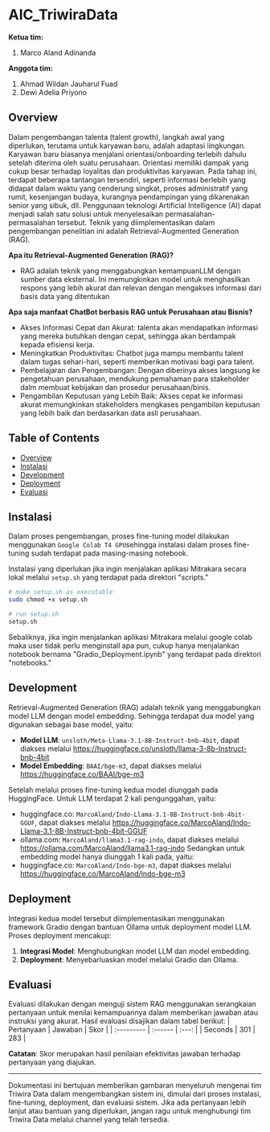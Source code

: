 # AIC_TriwiraData
**Ketua tim:** 
1. Marco Aland Adinanda

**Anggota tim:**
1. Ahmad Wildan Jauharul Fuad
2. Dewi Adelia Priyono

## Overview
Dalam pengembangan talenta (talent growth), langkah awal yang diperlukan, terutama untuk karyawan baru, adalah adaptasi lingkungan. Karyawan baru biasanya menjalani orientasi/onboarding terlebih dahulu setelah diterima oleh suatu perusahaan. Orientasi memiliki dampak yang cukup besar terhadap loyalitas dan produktivitas karyawan. Pada tahap ini, terdapat beberapa tantangan tersendiri, seperti informasi berlebih yang didapat dalam waktu yang cenderung singkat, proses administratif yang rumit, kesenjangan budaya, kurangnya pendampingan yang dikarenakan senior yang sibuk, dll. Penggunaan teknologi Artificial Intelligence (AI) dapat menjadi salah satu solusi untuk menyelesaikan permasalahan-permasalahan tersebut. Teknik yang diimplementasikan dalam pengembangan penelitian ini adalah Retrieval-Augmented Generation (RAG).
 
**Apa itu Retrieval-Augmented Generation (RAG)?**
- RAG adalah teknik yang menggabungkan kemampuanLLM dengan sumber data eksternal. Ini memungkinkan model untuk menghasilkan respons yang lebih akurat dan relevan dengan mengakses informasi dari basis data yang ditentukan

**Apa saja manfaat ChatBot berbasis RAG untuk Perusahaan atau Bisnis?**
- Akses Informasi Cepat dan Akurat: talenta akan mendapatkan informasi yang mereka butuhkan dengan cepat, sehingga akan berdampak kepada efisiensi kerja.
- Meningkatkan Produktivitas: Chatbot juga mampu membantu talent dalam tugas sehari-hari, seperti memberikan motivasi bagi para talent.
- Pembelajaran dan Pengembangan: Dengan diberinya akses langsung ke pengetahuan perusahaan, mendukung pemahaman para stakeholder dalm membuat kebijakan dan prosedur perusahaan/binis.
- Pengambilan Keputusan yang Lebih Baik: Akses cepat ke informasi akurat memungkinkan stakeholders mengkases pengambilan keputusan yang lebih baik dan berdasarkan data asli perusahaan.

## Table of Contents
- [Overview](#overview)
- [Instalasi](#instalasi)
- [Development](#development)
- [Deployment](#deployement)
- [Evaluasi](#evaluasi)

## Instalasi
Dalam proses pengembangan, proses fine-tuning model dilakukan menggunakan `Google Colab T4 GPU`sehingga instalasi dalam proses fine-tuning sudah terdapat pada masing-masing notebook. 

Instalasi yang diperlukan jika ingin menjalakan aplikasi Mitrakara secara lokal melalui `setup.sh` yang terdapat pada direktori "scripts." 

```bash
# make setup.sh as executable
sudo chmod +x setup.sh

# run setup.sh
setup.sh
```

Sebaliknya, jika ingin menjalankan aplikasi Mitrakara melalui google colab maka user tidak perlu menginstall apa pun, cukup hanya menjalankan notebook bernama "Gradio_Deployment.ipynb" yang terdapat pada direktori "notebooks."

## Development
Retrieval-Augmented Generation (RAG) adalah teknik yang menggabungkan model LLM dengan model embedding. Sehingga terdapat dua model yang digunakan sebagai base model, yaitu:
- **Model LLM**: `unsloth/Meta-Llama-3.1-8B-Instruct-bnb-4bit`, dapat diakses melalui https://huggingface.co/unsloth/llama-3-8b-Instruct-bnb-4bit
- **Model Embedding**: `BAAI/bge-m3`, dapat diakses melalui https://huggingface.co/BAAI/bge-m3

Setelah melalui proses fine-tuning kedua model diunggah pada HuggingFace.
Untuk LLM terdapat 2 kali pengunggahan, yaitu: 
- huggingface.co: `MarcoAland/Indo-Llama-3.1-8B-Instruct-bnb-4bit-GGUF`, dapat diakses melalui https://huggingface.co/MarcoAland/Indo-Llama-3.1-8B-Instruct-bnb-4bit-GGUF
- ollama.com: `MarcoAland/llama3.1-rag-indo`, dapat diakses melalui https://ollama.com/MarcoAland/llama3.1-rag-indo
Sedangkan untuk embedding model hanya diunggah 1 kali pada, yaitu:
- huggingface.co: `MarcoAland/Indo-bge-m3`, dapat diakses melalui https://huggingface.co/MarcoAland/Indo-bge-m3

## Deployment
Integrasi kedua model tersebut diimplementasikan menggunakan framework Gradio dengan bantuan Ollama untuk deployment model LLM. Proses deployment mencakup:
1. **Integrasi Model**: Menghubungkan model LLM dan model embedding.
2. **Deployment**: Menyebarluaskan model melalui Gradio dan Ollama.

## Evaluasi
Evaluasi dilakukan dengan menguji sistem RAG menggunakan serangkaian pertanyaan untuk menilai kemampuannya dalam memberikan jawaban atau instruksi yang akurat. Hasil evaluasi disajikan dalam tabel berikut:
| Pertanyaan | Jawaban | Skor |
| :--------- | :------ | :---: |
| Seconds    | 301     | 283   |

**Catatan**: Skor merupakan hasil penilaian efektivitas jawaban terhadap pertanyaan yang diajukan.

---

Dokumentasi ini bertujuan memberikan gambaran menyeluruh mengenai tim Triwira Data dalam mengembangkan sistem ini, dimulai dari proses instalasi, fine-tuning, deployment, dan evaluasi sistem. Jika ada pertanyaan lebih lanjut atau bantuan yang diperlukan, jangan ragu untuk menghubungi tim Triwira Data melalui channel yang telah tersedia.
